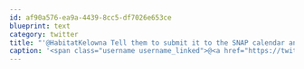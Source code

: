 ```yaml
---
id: af90a576-ea9a-4439-8cc5-df7026e653ce
blueprint: text
category: twitter
title: "'@HabitatKelowna Tell them to submit it to the SNAP calendar and maybe one of us will drop by!"
caption: '<span class="username username_linked">@<a href="https://twitter.com/HabitatKelowna" title="The Habitat">HabitatKelowna</a></span> Tell them to submit it to the SNAP calendar and maybe one of us will drop by!'
---
```

